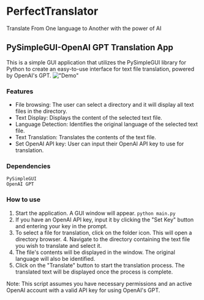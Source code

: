 # PerfectTranslator
 Translate From One language to Another with the power of AI

 ## PySimpleGUI-OpenAI GPT Translation App
This is a simple GUI application that utilizes the PySimpleGUI library for Python to create an easy-to-use interface for text file translation, powered by OpenAI's GPT.
!["Demo"](translatorDemo2.gif)
### Features
- File browsing: The user can select a directory and it will display all text files in the directory.
- Text Display: Displays the content of the selected text file.
- Language Detection: Identifies the original language of the selected text file.
- Text Translation: Translates the contents of the text file.
- Set OpenAI API key: User can input their OpenAI API key to use for translation.
### Dependencies
    PySimpleGUI
    OpenAI GPT
### How to use
1. Start the application. A GUI window will appear. `python main.py`
2. If you have an OpenAI API key, input it by clicking the "Set Key" button and entering your key in the prompt.
3. To select a file for translation, click on the folder icon. This will open a directory browser. 4. Navigate to the directory containing the text file you wish to translate and select it.
5. The file's contents will be displayed in the window. The original language will also be identified.
6. Click on the "Translate" button to start the translation process. The translated text will be displayed once the process is complete.

Note: This script assumes you have necessary permissions and an active OpenAI account with a valid API key for using OpenAI's GPT.